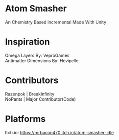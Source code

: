 # Atom Smasher
An Chemistry Based Incremental Made With Unity
# Inspiration
Omega Layers By: VeproGames</br>
Antimatter Dimensions By: Hevipelle
# Contributors
Razenpok | BreakInfinity</br>
NoPants  | Major Contributor(Code)
# Platforms
Itch.io: https://mrbacon470.itch.io/atom-smasher-idle
